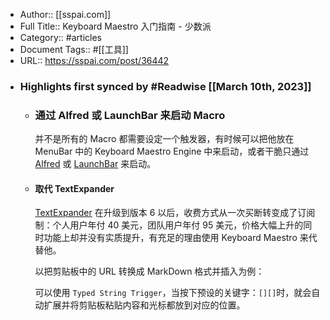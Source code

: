 - Author:: [[sspai.com]]
- Full Title:: Keyboard Maestro 入门指南 - 少数派
- Category:: #articles
- Document Tags:: #[[工具]]
- URL:: https://sspai.com/post/36442
- ### Highlights first synced by #Readwise [[March 10th, 2023]]
    - ### 通过 Alfred 或 LaunchBar 来启动 Macro
      
      
      并不是所有的 Macro 都需要设定一个触发器，有时候可以把他放在 MenuBar 中的 Keyboard Maestro Engine 中来启动，或者干脆只通过 [Alfred](tag/Alfred) 或 [LaunchBar](tag/LaunchBar) 来启动。
    - #### 取代 TextExpander
      
      
      [TextExpander](tag/TextExpander) 在升级到版本 6 以后，收费方式从一次买断转变成了订阅制：个人用户年付 40 美元，团队用户年付 95 美元，价格大幅上升的同时功能上却并没有实质提升，有充足的理由使用 Keyboard Maestro 来代替他。
      
      
      以把剪贴板中的 URL 转换成 MarkDown 格式并插入为例：
      
      
      可以使用 `Typed String Trigger`，当按下预设的关键字：`[][]`时，就会自动扩展并将剪贴板粘贴内容和光标都放到对应的位置。
